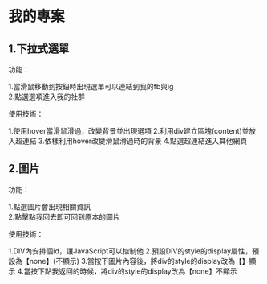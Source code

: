 # 我的專案
## 1.下拉式選單

功能：

1.當滑鼠移動到按鈕時出現選單可以連結到我的fb與ig<br>
2.點選選項進入我的社群

使用技術：

1.使用hover當滑鼠滑過，改變背景並出現選項
2.利用div建立區塊(content)並放入超連結
3.依樣利用hover改變滑鼠滑過時的背景
4.點選超連結進入其他網頁

## 2.圖片
功能：

1.點選圖片會出現相關資訊<br>
2.點擊點我回去即可回到原本的圖片

使用技術：

1.DIV內安排個id，讓JavaScript可以控制他
2.預設DIV的style的display屬性，預設為【none】(不顯示)
3.當按下圖片內容後，將div的style的display改為【】顯示
4.當按下點我返回的時候，將div的style的display改為【none】不顯示


